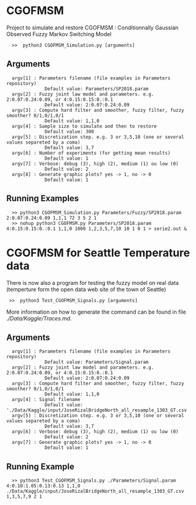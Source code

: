 # CGOFMSM

Project to simulate and restore CGOFMSM : Conditionnally Gaussian Observed Fuzzy Markov Switching Model 

      >>  python3 CGOFMSM_Simulation.py [arguments]

## Arguments

      argv[1] : Parameters filename (file examples in Parameters repository)
                  Default value: Parameters/SP2018.param
      argv[2] : Fuzzy joint law model and parameters. e.g. 2:0.07:0.24:0.09, or 4:0.15:0.15:0.:0.1
                  Default value: 2:0.07:0.24:0.09
      argv[3] : Compute hard filter and smoother, fuzzy filter, fuzzy smoother? 0/1,0/1,0/1
                  Default value: 1,1,0
      argv[4] : Sample size to simulate and then to restore
                  Default value: 300
      argv[5] : Discretization step. e.g. 3 or 3,5,10 (one or several values separeted by a coma)
                  Default value: 3,7
      argv[6] : Number of experiments (for getting mean results)
                  Default value: 1
      argv[7] : Verbose: debug (3), high (2), medium (1) ou low (0)
                  Default value: 2
      argv[8] : Generate graphic plots? yes -> 1, no -> 0
                  Default value: 1

## Running Examples

      >> python3 CGOFMSM_Simulation.py Parameters/Fuzzy/SP2018.param 2:0.07:0.24:0.09 1,1,1 72 3 5 2 1
      >> nohup python3 CGOFMSM.py Parameters/SP2018.param 4:0.15:0.15:0.:0.1 1,1,0 1000 1,2,3,5,7,10 10 1 0 1 > serie2.out &

# CGOFMSM for Seattle Temperature data

There is now also a program for testing the fuzzy model on real data (temperture form the open data web site of the town of Seattle)

     >>  python3 Test_CGOFMSM_Signals.py [arguments]

More information on how to generate the command can be found in file *./Data/Kaggle/Traces.md*.

## Arguments

      argv[1] : Parameters filename (file examples in Parameters repository)
                  Default value: Parameters/Signal.param
      argv[2] : Fuzzy joint law model and parameters. e.g. 2:0.07:0.24:0.09, or 4:0.15:0.15:0.:0.1
                  Default value: 2:0.07:0.24:0.09
      argv[3] : Compute hard filter and smoother, fuzzy filter, fuzzy smoother? 0/1,0/1,0/1
                  Default value: 1,1,0
      argv[4] : Signal filename
                  Default value: './Data/Kaggle/input/JoseRizalBridgeNorth_all_resample_1303_GT.csv
      argv[5] : Discretization step. e.g. 3 or 3,5,10 (one or several values separeted by a coma)
                  Default value: 3,7
      argv[6] : Verbose: debug (3), high (2), medium (1) ou low (0)
                  Default value: 2
      argv[7] : Generate graphic plots? yes -> 1, no -> 0
                  Default value: 1

## Running Example

      >> python3 Test_CGOFMSM_Signals.py ./Parameters/Signal.param 4:0.10:1.05:0.13:0.13 1,1,0 ./Data/Kaggle/input/JoseRizalBridgeNorth_all_resample_1303_GT.csv 1,3,5,7,9 2 1

